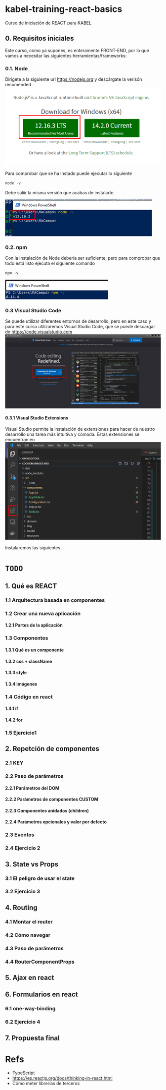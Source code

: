 # kabel-training-react-basics
Curso de iniciación de REACT para KABEL

## 0. Requisitos iniciales
Este curso, como ya supones, es enteramente FRONT-END, por lo que vamos a necesitar las siguientes herramientas/frameworks:
### 0.1. Node
Dirigete a la siguiente url https://nodejs.org y descárgate la verisón recomended
![Node](imgs/node.png)

Para comprobar que se ha instado puede ejecutar lo siguiente
```powershell
node -v
```
Debe saliir la misma versión que acabas de instalarte

![Node2](imgs/node2.png)
### 0.2. npm
Con la instalación de Node debería ser suficiente, pero para comprobar que todo está listo ejecuta el siguiente comando
```powershell
npm -v
```
![Npm1](imgs/npm1.png)
### 0.3 Visual Studio Code
Se puede utilizar diferentes entornos de desarrollo, pero en este caso y para este curso utilizaremos Visual Studio Code, que se puede descargar de https://code.visualstudio.com
![V S](imgs/VS.png)
#### 0.3.1 Visual Studio Extensions
Visual Studio permite la instalación de extensiones para hacer de nuestro desarrollo una tarea más intuitiva y cómoda. Estas extensiones se encuentran en
![V S2](imgs/VS2.png)

Instalaremos las siguientes

# `TODO`

## 1. Qué es REACT
### 1.1 Arquitectura basada en componentes
### 1.2 Crear una nueva aplicación
#### 1.2.1 Partes de la aplicación
### 1.3 Componentes
#### 1.3.1 Qué es un componente
#### 1.3.2 css + className
#### 1.3.3 style
#### 1.3.4 imágenes
### 1.4 Código en react
#### 1.4.1 if
#### 1.4.2 for
### 1.5 Ejercicio1 
## 2. Repetción de componentes
### 2.1 KEY
### 2.2 Paso de parámetros
#### 2.2.1 Parámetros del DOM
#### 2.2.2 Parámetros de componentes CUSTOM
#### 2.2.3 Componentes anidados (children)
#### 2.2.4 Parámetros opcionales y valor por defecto
### 2.3 Eventos
### 2.4 Ejercicio 2
## 3. State vs Props
### 3.1 El peligro de usar el state
### 3.2 Ejercicio 3
## 4. Routing
### 4.1 Montar el router
### 4.2 Cómo navegar
### 4.3 Paso de parámetros
### 4.4 RouterComponentProps
## 5. Ajax en react
## 6. Formularios en react
### 6.1 one-way-binding
### 6.2 Ejercicio 4
## 7. Propuesta final
# Refs
 * TypeScript
 * https://es.reactjs.org/docs/thinking-in-react.html
 * Cómo meter librerías de terceros